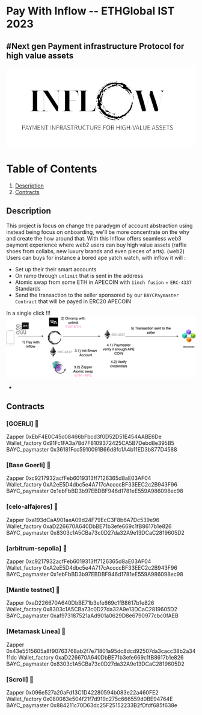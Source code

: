 # Pay With Inflow -- ETHGlobal IST 2023

## #Next gen Payment infrastructure Protocol for high value assets

![image](assets/inflow.png)

# Table of Contents

1. [Description](#description)
2. [Contracts](#contracts)

## Description

This project is focus on change the paradygm of account abstraction using instead being focus on onboarding, we'll be more concentrate on the why and create the how around that. With this Inflow offers seamless web3 payment experience where web2 users can buy high value assets (raffle shoes from collabs, new luxury brands and even pieces of arts). (web2) Users can buys for instance a bored ape yatch watch, with inflow it will :

- Set up their their smart accounts
- On ramp through `unlimit` that is sent in the address
- Atomic swap from some ETH in APECOIN with `1inch fusion` + `ERC-4337` Standards
- Send the transaction to the seller sponsored by our `BAYCPaymaster Contract` that will be payed in ERC20 APECOIN

In a single click !!!
![image](assets/Inflow%20Flow%20Level.png)

-

## Contracts

### [GOERLI] 🔄

Zapper 0xEbF4E0C45c08466bFbcd3f0D52D51E454AABE6De  
Wallet_factory 0x91Fc1FA3a78d7F8109372425CA5B7Debd8e395B5  
BAYC_paymaster 0x36181Fcc5910091B66d8fc1A4b11ED3b877D4588  

### [Base Goerli] 🔄

Zapper 0xc9217932acfFeb6019313ff7126365d8aE03AF04  
Wallet_factory 0xA2eE5D4dbc5e4A717cAccccBF33EEC2c2B943F96  
BAYC_paymaster 0x1ebFbBD3b97EBDBF946d1781eE559A986098ec98  

### [celo-alfajores] 🔄

Zapper 0xa193dCaA901aeA09d24F79EcC3F8b6A7Dc539e96  
Wallet_factory 0xaD226670A640DbBE71b3efe669c1fB8617b1e826  
BAYC_paymaster 0x8303c1A5CBa73c0D27da32A9e13DCaC2819605D2  

### [arbitrum-sepolia] 🔄

Zapper 0xc9217932acfFeb6019313ff7126365d8aE03AF04  
Wallet_factory 0xA2eE5D4dbc5e4A717cAccccBF33EEC2c2B943F96  
BAYC_paymaster 0x1ebFbBD3b97EBDBF946d1781eE559A986098ec98  

### [Mantle testnet] 🔄

Zapper 0xaD226670A640DbBE71b3efe669c1fB8617b1e826  
Wallet_factory 0x8303c1A5CBa73c0D27da32A9e13DCaC2819605D2  
BAYC_paymaster 0xaf973187521aAd901a0629D8e6790977cbc0fAEB  

### [Metamask Linea] 🔄

Zapper 0x43e5515605a8f90763768ab2f7e71801a95dc8dcd92507da3cacc38b2a3411dc
Wallet_factory 0xaD226670A640DbBE71b3efe669c1fB8617b1e826  
BAYC_paymaster 0x8303c1A5CBa73c0D27da32A9e13DCaC2819605D2  

### [Scroll] 🔄

Zapper 0x096e527a20aFd13C1D42280594b083e22a460FE2  
Wallet_factory 0x080083e504f21f7d919c275c666559d0BE94764E  
BAYC_paymaster 0x884211c70D63dc25F25152233B2fDfdf685f638e  
